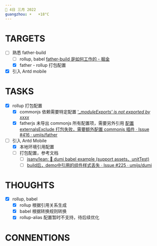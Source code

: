 ```yaml
---
📆 4日 三月 2022
guangzhou: ☀️   +18°C
---
```


# TARGETS
- [ ] 熟悉 father-build
	- [ ] rollup, babel [father-build 是如何工作的 - 掘金](https://juejin.cn/post/6955306311751827464)
	- [x] father - rollup 打包配置
- [x] 引入 Antd mobile

# TASKS
- [x] rollup 打包配置
	- [x] commonjs 依赖需要特定配置 [ '__moduleExports' is not exported by xxxx_](https://blog.csdn.net/u011607490/article/details/87933258)
	- [x] fatherjs 未导出 commonjs 所有配置项，需要另外引用 [配置 externalsExclude 打包失败，需要额外配置 commonjs 插件 · Issue #416 · umijs/father](https://github.com/umijs/father/issues/416)
- [ ] 引入 Antd Mobile
	- [x] 本地环境引用配置
	- [ ] 打包配置，参考文档 
		- [ ]  [jsany/lean: 🍚 dumi babel example (support assets、unitTest)](https://github.com/jsany/lean)
		- [ ] [build后，demo中引用的组件样式丢失 · Issue #225 · umijs/dumi](https://github.com/umijs/dumi/issues/225)
# THOUGHTS
- [x] rollup, babel
	- [x] rollup 根据引用关系生成
	- [x] babel 根据转换规则转换
	- [x] rollup-alias 配置暂时不支持，待后续优化

# CONNENTIONS